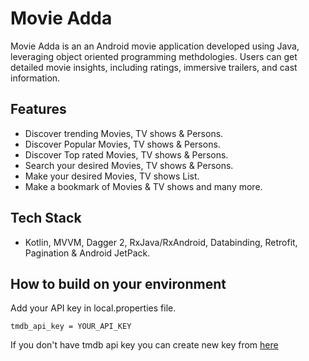 # Movie Adda

Movie Adda is an  an Android movie application developed using Java, leveraging object oriented programming methdologies. Users can get detailed movie insights, including ratings, immersive trailers, and cast information. 
## Features

- Discover trending Movies, TV shows & Persons.
- Discover Popular Movies, TV shows & Persons.
- Discover Top rated Movies, TV shows & Persons.
- Search your desired Movies, TV shows & Persons.
- Make your desired Movies, TV shows List.
- Make a bookmark of Movies & TV shows and many more.


## Tech Stack

*  Kotlin, MVVM, Dagger 2, RxJava/RxAndroid, Databinding, Retrofit, Pagination & Android JetPack.



## How to build on your environment
Add your API key in local.properties file.

`tmdb_api_key = YOUR_API_KEY`

If you don't have tmdb api key you can create new key from [here](https://developer.themoviedb.org/docs/getting-started)
